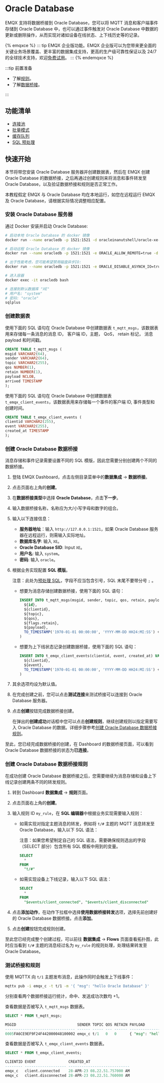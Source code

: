 # Oracle Database

EMQX 支持将数据桥接到 Oracle Database，您可以将 MQTT 消息和客户端事件存储到 Oracle Database 中，也可以通过事件触发对 Oracle Database 中数据的更新或删除操作，从而实现对诸如设备在线状态、上下线历史等的记录。

{% emqxce %}
::: tip
EMQX 企业版功能。EMQX 企业版可以为您带来更全面的关键业务场景覆盖、更丰富的数据集成支持，更高的生产级可靠性保证以及 24/7 的全球技术支持，欢迎[免费试用](https://www.emqx.com/zh/try?product=enterprise)。
:::
{% endemqxce %}

:::tip 前置准备

- 了解[规则](./rules.md)。
- 了解[数据桥接](./data-bridges.md)。

:::


## 功能清单

- [连接池](./data-bridges.md#连接池)
- [批量模式](./data-bridges.md#批量模式)
- [缓存队列](./data-bridges.md#缓存队列)
- [SQL 预处理](./data-bridges.md#SQL-预处理)

## 快速开始

本节将带您安装 Oracle Database 服务器并创建数据表，然后在 EMQX 创建 Oracle Database 的数据桥接，之后再通过创建规则来将消息和事件转发至 Oracle Database，以及验证数据桥接和规则是否正常工作。

本教程假定 EMQX 与 Oracle Database 均在本地运行，如您在远程运行 EMQX 及 Oracle Database，请根据实际情况调整相应配置。

### 安装 Oracle Database 服务器

通过 Docker 安装并启动 Oracle Database:

```bash
# 启动本地 Oracle Database 的 docker 镜像
docker run --name oracledb -p 1521:1521 -d oracleinanutshell/oracle-xe-11g:1.0.0

# 启动远程 Oracle Database 的 docker 镜像
docker run --name oracledb -p 1521:1521 -e ORACLE_ALLOW_REMOTE=true -d oracleinanutshell/oracle-xe-11g:1.0.0

# 出于性能考虑，您可能希望禁用磁盘异步IO:
docker run --name oracledb -p 1521:1521 -e ORACLE_DISABLE_ASYNCH_IO=true -d oracleinanutshell/oracle-xe-11g:1.0.0

# 进入容器
docker exec -it oracledb bash

# 连接到默认数据库 "XE"
# 用户名: "system"
# 密码: "oracle"
sqlplus
```

### 创建数据表

使用下面的 SQL 语句在 Oracle Database 中创建数据表 `t_mqtt_msgs`，该数据表用来存储每一条消息的消息 ID， 客户端 ID，主题， QoS， retain 标记， 消息 payload 和时间戳。

  ```sql
CREATE TABLE t_mqtt_msgs (
  msgid VARCHAR2(64),
  sender VARCHAR2(64),
  topic VARCHAR2(255),
  qos NUMBER(1),
  retain NUMBER(1),
  payload NCLOB,
  arrived TIMESTAMP
);
  ```

使用下面的 SQL 语句在 Oracle Database 中创建数据表 `t_emqx_client_events`，该数据表用来存储每一个事件的客户端 ID, 事件类型和创建时间。

  ```sql
CREATE TABLE t_emqx_client_events (
  clientid VARCHAR2(255),
  event VARCHAR2(255),
  created_at TIMESTAMP
);
  ```

### 创建 Oracle Database 数据桥接

消息存储和事件记录需要设置不同的 SQL 模版，因此您需要分别创建两个不同的数据桥接。

1. 登陆 EMQX Dashboard，点击左侧目录菜单中的**数据集成** -> **数据桥接**。
2. 点击页面右上角的**创建**。
3. 在**数据桥接类型**中选择 **Oracle Database**，点击**下一步**。
4. 输入数据桥接名称，名称应为大/小写字母和数字的组合。
5. 输入以下连接信息：

   - **服务器地址**：输入 `http://127.0.0.1:1521`，如果 Oracle Database 服务器在远程运行，则需输入实际地址。
   - **数据库名字**: 输入 `XE`。
   - **Oracle Database SID**: Input `XE`。
   - **用户名**: 输入 `system`。
   - **密码**: 输入 `oracle`。

6. 根据业务实现配置 **SQL 模版**。

   注意：此处为[预处理 SQL](./data-bridges.md#sql-预处理)，字段不应当包含引号，SQL 末尾不要带分号 `;` 。

   - 想要为消息存储创建数据桥接，使用下面的 SQL 语句：

     ```sql
     INSERT INTO t_mqtt_msgs(msgid, sender, topic, qos, retain, payload, arrived) VALUES(
       ${id},
       ${clientid},
       ${topic},
       ${qos},
       ${flags.retain},
       ${payload},
       TO_TIMESTAMP('1970-01-01 00:00:00', 'YYYY-MM-DD HH24:MI:SS') + NUMTODSINTERVAL(${timestamp}/1000, 'SECOND')
     )
     ```

   - 想要为上下线状态记录创建数据桥接，使用下面的 SQL 语句：

     ```sql
     INSERT INTO t_emqx_client_events(clientid, event, created_at) VALUES (
       ${clientid},
       ${event},
       TO_TIMESTAMP('1970-01-01 00:00:00', 'YYYY-MM-DD HH24:MI:SS') + NUMTODSINTERVAL(${timestamp}/1000, 'SECOND')
     )
     ```

7. 其余选项均设为默认值。

8. 在完成创建之前，您可以点击**测试连接**来测试桥接可以连接到 Oracle Database 服务器。

9. 点击**创建**按钮完成数据桥接创建。

   在弹出的**创建成功**对话框中您可以点击**创建规则**，继续创建规则以指定需要写入 Oracle Database 的数据。详细步骤参考[创建 Oracle Database 数据桥接规则](#创建-oracle-database-数据桥接规则)。

至此，您已经完成数据桥接的创建，在 Dashboard 的数据桥接页面，可以看到 Oracle Database 数据桥接的状态为**已连接**。

### 创建 Oracle Database 数据桥接规则

在成功创建 Oracle Database 数据桥接之后，您需要继续为消息存储和设备上下线记录创建两条不同的转发规则。

1. 转到 Dashboard **数据集成** -> **规则**页面。

2. 点击页面右上角的**创建**。

3. 输入规则 ID `my_rule`，在 **SQL 编辑器**中根据业务实现需要输入规则：

   - 如需实现对指定主题消息的转发，例如将 `t/#` 主题的 MQTT 消息转发至 Oracle Database，输入以下 SQL 语法：

     注意：如果您希望制定自己的 SQL 语法，需要确保规则选出的字段（SELECT 部分）包含所有 SQL 模板中用到的变量。

     ```sql
     SELECT 
       *
     FROM
       "t/#"
     ```

   - 如需实现设备上下线记录，输入以下 SQL 语法：

     ```sql
     SELECT
       *
     FROM
       "$events/client_connected", "$events/client_disconnected"
     ```

4. 点击**添加动作**，在动作下拉框中选择**使用数据桥接转发**选项，选择先前创建好的 Oracle Database 数据桥接。点击**添加**。
5. 点击**创建**按钮完成规则创建。

至此您已经完成整个创建过程，可以前往 **数据集成** -> **Flows** 页面查看拓扑图，此时应当看到 `t/#` 主题的消息经过名为 `my_rule` 的规则处理，处理结果转发至 Oracle Database。

### 测试桥接和规则

使用 MQTTX 向 `t/1` 主题发布消息，此操作同时会触发上下线事件：

```bash
mqttx pub -i emqx_c -t t/1 -m '{ "msg": "hello Oracle Database" }'
```

分别查看两个数据桥接运行统计，命中、发送成功次数均 +1。

查看数据是否被写入 `t_mqtt_msgs` 数据表。

```sql
SELECT * FROM t_mqtt_msgs;

MSGID                            SENDER TOPIC QOS RETAIN PAYLOAD                            ARRIVED
-------------------------------- ------ ----- --- ------ ---------------------------------- ----------------------------
0005FA6CE9EF9F24F442000048100002 emqx_c t/1   0   0      { "msg": "hello Oracle Database" } 28-APR-23 08.22.51.760000 AM

```

查看数据是否被写入 `t_emqx_client_events` 数据表。

```sql
SELECT * FROM t_emqx_client_events;

CLIENTID EVENT               CREATED_AT
-------- ------------------- ----------------------------
emqx_c   client.connected    28-APR-23 08.22.51.757000 AM
emqx_c   client.disconnected 28-APR-23 08.22.51.760000 AM
```